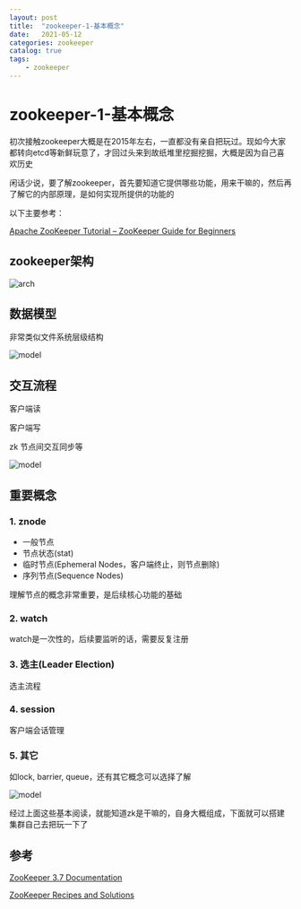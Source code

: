 ```yaml
---
layout: post
title:  "zookeeper-1-基本概念"
date:   2021-05-12
categories: zookeeper
catalog: true
tags:
    - zookeeper
---
```

# zookeeper-1-基本概念

初次接触zookeeper大概是在2015年左右，一直都没有亲自把玩过。现如今大家都转向etcd等新鲜玩意了，才回过头来到故纸堆里挖掘挖掘，大概是因为自己喜欢历史



闲话少说，要了解zookeeper，首先要知道它提供哪些功能，用来干嘛的，然后再了解它的内部原理，是如何实现所提供的功能的



以下主要参考：

[Apache ZooKeeper Tutorial – ZooKeeper Guide for Beginners](https://data-flair.training/blogs/zookeeper-tutorial/)

## zookeeper架构

![arch](https://user-images.githubusercontent.com/2216435/117949201-73fc6180-b344-11eb-9df1-8aa250269148.png)

## 数据模型

非常类似文件系统层级结构

![model](https://user-images.githubusercontent.com/2216435/117949091-58915680-b344-11eb-8414-754481083d8a.png)

## 交互流程

客户端读

客户端写

zk 节点间交互同步等

![model](https://user-images.githubusercontent.com/2216435/117949945-3e0bad00-b345-11eb-9bbb-bc2ed73869d0.png)



## 重要概念

### 1. znode

- 一般节点
- 节点状态(stat)
- 临时节点(Ephemeral Nodes，客户端终止，则节点删除)
- 序列节点(Sequence Nodes)

理解节点的概念非常重要，是后续核心功能的基础

### 2. watch

watch是一次性的，后续要监听的话，需要反复注册

### 3. 选主(Leader Election)

选主流程

### 4. session

客户端会话管理

### 5. 其它

如lock, barrier, queue，还有其它概念可以选择了解

![model](https://user-images.githubusercontent.com/2216435/117951633-eec67c00-b346-11eb-9d61-7af568ef22f7.png)



经过上面这些基本阅读，就能知道zk是干嘛的，自身大概组成，下面就可以搭建集群自己去把玩一下了



## 参考

[ZooKeeper 3.7 Documentation](https://zookeeper.apache.org/doc/r3.7.0/index.html)

[ZooKeeper Recipes and Solutions](https://zookeeper.apache.org/doc/r3.7.0/recipes.html)

